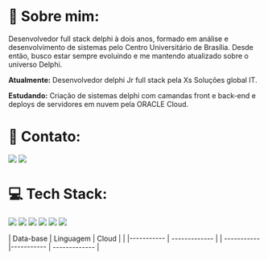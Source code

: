 # 💫 Sobre mim:

Desenvolvedor full stack delphi à dois anos, formado em análise e desenvolvimento de sistemas pelo Centro Universitário de Brasília. Desde então, busco estar sempre evoluindo e me mantendo atualizado sobre o universo Delphi.  

**Atualmente:** Desenvolvedor delphi Jr full stack pela Xs Soluções global IT.

**Estudando:** Criação de sistemas delphi com camandas front e back-end e deploys de servidores em nuvem pela ORACLE Cloud.

# 📧 Contato:

<a href="mailto:gui-arujo@outlook.com"><img src="https://img.shields.io/badge/Microsoft_Outlook-0078D4?style=for-the-badge&logo=microsoft-outlook&logoColor=white"/><a/>
<a href="https://www.linkedin.com/in/guilherme-araujo-da-cruz-9b603818a/"><img src="https://img.shields.io/badge/LinkedIn-0077B5?style=for-the-badge&logo=linkedin&logoColor=white"/><a/>

# 💻 Tech Stack:

<img src="https://img.shields.io/badge/mysql-4479A1.svg?style=for-the-badge&logo=mysql&logoColor=white"/> <img src="https://img.shields.io/badge/sqlite-%2307405e.svg?style=for-the-badge&logo=sqlite&logoColor=white"/>
<img src="https://img.shields.io/badge/Delphi-CC342D?style=for-the-badge&logo=delphi&logoColor=white"/>
<img src="https://img.shields.io/badge/Oracle-F80000?style=for-the-badge&logo=oracle&logoColor=white"/>
<img src="https://img.shields.io/badge/Firebird-orange?style=for-the-badge"/>
<img src="https://img.shields.io/badge/git-%23F05033.svg?style=for-the-badge&logo=git&logoColor=white"/>

|  Data-base | Linguagem  | Cloud         | 
| |----------- | ------------- |
| -----------|----------- | ------------- |

